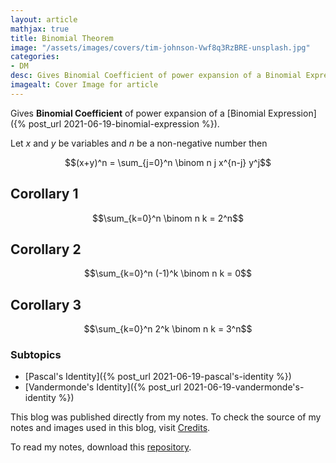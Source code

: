```yaml
---
layout: article
mathjax: true
title: Binomial Theorem
image: "/assets/images/covers/tim-johnson-Vwf8q3RzBRE-unsplash.jpg"
categories:
- DM
desc: Gives Binomial Coefficient of power expansion of a Binomial Expression. 
imagealt: Cover Image for article
---
```


Gives <b>Binomial Coefficient</b> of power expansion of a [Binomial Expression]({% post_url 2021-06-19-binomial-expression %}).

Let $x$ and $y$ be variables and $n$ be a non-negative number then
































































































































































































































































































































































































$$(x+y)^n = \sum_{j=0}^n \binom n j x^{n-j} y^j$$

































































































































































































































































































































































































## Corollary 1
$$\sum_{k=0}^n \binom n k = 2^n$$

































































































































































































































































































































































































## Corollary 2
$$\sum_{k=0}^n (-1)^k \binom n k = 0$$

































































































































































































































































































































































































## Corollary 3
$$\sum_{k=0}^n 2^k \binom n k = 3^n$$

































































































































































































































































































































































































### Subtopics
- [Pascal's Identity]({% post_url 2021-06-19-pascal's-identity %})
- [Vandermonde's Identity]({% post_url 2021-06-19-vandermonde's-identity %})

This blog was published directly from my notes.
To check the source of my notes and images used in this blog, visit <a href="/credits.html" target="_blank">Credits</a>.

To read my notes, download this <a href="https://github.com/bovem/CS" target="blank">repository</a>.